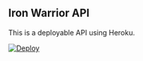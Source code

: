 ## Iron Warrior API

This is a deployable API using Heroku.

[![Deploy](https://www.herokucdn.com/deploy/button.svg)](https://heroku.com/deploy)

